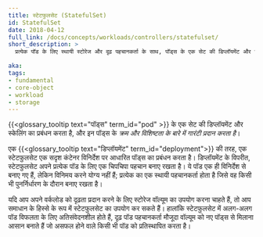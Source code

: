 ```yaml
---
title: स्टेटफुलसेट (StatefulSet)
id: StatefulSet
date: 2018-04-12
full_link: /docs/concepts/workloads/controllers/statefulset/
short_description: >
  प्रत्येक पॉड के लिए स्थायी स्टोरेज और दृढ़ पहचानकर्ता के साथ, पॉड्स के एक सेट की डिप्लॉयमेंट और स्केलिंग का प्रबंधन करता है।

aka: 
tags:
- fundamental
- core-object
- workload
- storage
---
```

{{<glossary_tooltip text="पॉड्स" term_id="pod" >}} के एक सेट की डिप्लॉयमेंट और स्केलिंग का प्रबंधन करता है, और इन पॉड्स के *क्रम और विशिष्टता के बारे में गारंटी प्रदान करता है*।

<!--more--> 

एक {{<glossary_tooltip text="डिप्लॉयमेंट" term_id="deployment">}} की तरह, एक स्टेटफुलसेट एक सदृश कंटेनर विनिर्देश पर आधारित पॉड्स का प्रबंधन करता है। डिप्लॉयमेंट के विपरीत, स्टेटफुलसेट अपने प्रत्येक पॉड के लिए एक चिपचिपा पहचान बनाए रखता है। ये पॉड एक ही विनिर्देश से बनाए गए हैं, लेकिन विनिमय करने योग्य नहीं हैं; प्रत्येक का एक स्थायी पहचानकर्ता होता है जिसे वह किसी भी पुनर्निर्धारण के दौरान बनाए रखता है।

यदि आप अपने वर्कलोड को दृढ़ता प्रदान करने के लिए स्टोरेज वॉल्यूम का उपयोग करना चाहते हैं, तो आप समाधान के हिस्से के रूप में स्टेटफुलसेट का उपयोग कर सकते हैं। हालांकि स्टेटफुलसेट में अलग-अलग पॉड विफलता के लिए अतिसंवेदनशील होते हैं, दृढ़ पॉड पहचानकर्ता मौजूदा वॉल्यूम को नए पॉड्स से मिलाना आसान बनाते हैं जो असफल होने वाले किसी भी पॉड को प्रतिस्थापित करता है।
